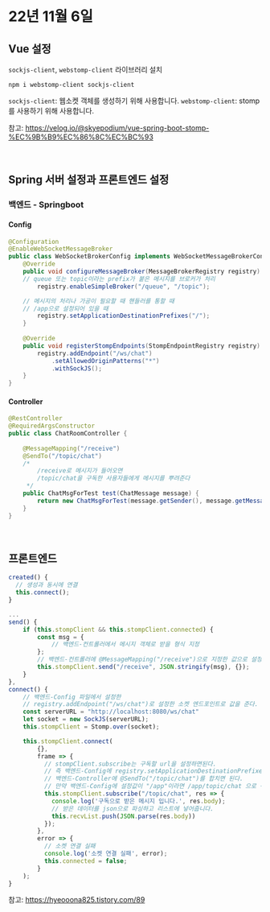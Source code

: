 # 22년 11월 6일

## Vue 설정

`sockjs-client`, `webstomp-client` 라이브러리 설치
```
npm i webstomp-client sockjs-client
```
`sockjs-client`: 웹소켓 객체를 생성하기 위해 사용합니다.
`webstomp-client`: stomp를 사용하기 위해 사용합니다.

참고: https://velog.io/@skyepodium/vue-spring-boot-stomp-%EC%9B%B9%EC%86%8C%EC%BC%93

<br>

## Spring 서버 설정과 프론트엔드 설정
### 백엔드 - Springboot

#### Config
```java
@Configuration
@EnableWebSocketMessageBroker
public class WebSocketBrokerConfig implements WebSocketMessageBrokerConfigurer {
	@Override
	public void configureMessageBroker(MessageBrokerRegistry registry) {
    // queue 또는 topic이라는 prefix가 붙은 메시지를 브로커가 처리
		registry.enableSimpleBroker("/queue", "/topic");

    // 메시지의 처리나 가공이 필요할 때 핸들러를 통할 때
    // /app으로 설정되어 있을 때
		registry.setApplicationDestinationPrefixes("/"); 
	}
	
	@Override
	public void registerStompEndpoints(StompEndpointRegistry registry) {
		registry.addEndpoint("/ws/chat")
			.setAllowedOriginPatterns("*")
			.withSockJS();
	}
}
```

#### Controller
```java
@RestController
@RequiredArgsConstructor
public class ChatRoomController {
	
	@MessageMapping("/receive")
	@SendTo("/topic/chat")
	/*
	 	/receive로 메시지가 들어오면
		/topic/chat을 구독한 사용자들에게 메시지를 뿌려준다
	 */
	public ChatMsgForTest test(ChatMessage message) { 
		return new ChatMsgForTest(message.getSender(), message.getMessage());
	}
}
```
<br>

## 프론트엔드
```js
created() {
  // 생성과 동시에 연결
  this.connect();
}

...
send() {
    if (this.stompClient && this.stompClient.connected) {
        const msg = { 
            // 백엔드-컨트롤러에서 메시지 객체로 받을 형식 지정
        };
        // 백엔드-컨트롤러에 @MessageMapping("/receive")으로 지정한 값으로 설정
        this.stompClient.send("/receive", JSON.stringify(msg), {});
    }
},    
connect() {
    // 백엔드-Config 파일에서 설정한 
    // registry.addEndpoint("/ws/chat")로 설정한 소켓 엔드포인트로 값을 준다.
    const serverURL = "http://localhost:8080/ws/chat"
    let socket = new SockJS(serverURL);
    this.stompClient = Stomp.over(socket);

    this.stompClient.connect(
        {},
        frame => {
          // stompClient.subscribe는 구독할 url을 설정하면된다. 
          // 즉 백엔드-Config에 registry.setApplicationDestinationPrefixes("/");와
          // 백엔드-Controller에 @SendTo("/topic/chat")를 합치면 된다.
          // 만약 백엔드-Config에 설정값이 "/app"이라면 /app/topic/chat 으로 구독을 해야한다.
          this.stompClient.subscribe("/topic/chat", res => {
            console.log('구독으로 받은 메시지 입니다.', res.body);
            // 받은 데이터를 json으로 파싱하고 리스트에 넣어줍니다.
            this.recvList.push(JSON.parse(res.body))
          });
        },
        error => {
          // 소켓 연결 실패
          console.log('소켓 연결 실패', error);
          this.connected = false;
        }
    );
}
```

참고: https://hyeooona825.tistory.com/89